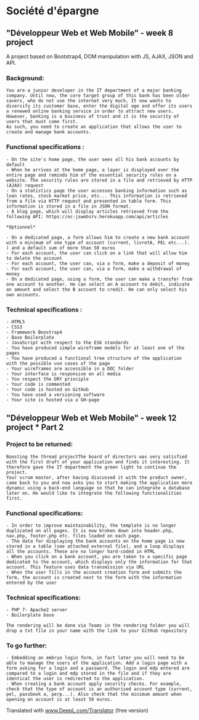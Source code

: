 # Société d'épargne

## "Développeur Web et Web Mobile" - week 8 project

A project based on Bootstrap4, DOM manipulation with JS, AJAX, JSON and API.

### Background: 
    You are a junior developer in the IT department of a major banking company. Until now, the core target group of this bank has been older savers, who do not use the internet very much. It now wants to diversify its customer base, enter the digital age and offer its users a renewed online banking service in order to attract new users. However, banking is a business of trust and it is the security of users that must come first.  
    As such, you need to create an application that allows the user to create and manage bank accounts.

### Functional specifications :
    - On the site's home page, the user sees all his bank accounts by default 
    - When he arrives at the home page, a layer is displayed over the entire page and reminds him of the essential security rules on a website. The security rules are stored in a file and retrieved by HTTP (AJAX) request 
    - On a statistics page the user accesses banking information such as loan rates, stock market price, etc... This information is retrieved from a file via HTTP request and presented in table form. This information is stored in a file in JSON format. 
    - A blog page, which will display articles retrieved from the following API: https://oc-jswebsrv.herokuapp.com/api/articles
    
    *Optionnel*
    
    - On a dedicated page, a form allows him to create a new bank account with a minimum of one type of account (current, livretA, PEL etc...). ) and a default sum of more than 50 euros
    - For each account, the user can click on a link that will allow him to delete the account
    - For each account, the user can, via a form, make a deposit of money
    - For each account, the user can, via a form, make a withdrawal of money
    - On a dedicated page, using a form, the user can make a transfer from one account to another. He can select an A account to debit, indicate an amount and select the B account to credit. He can only select his own accounts.

### Technical specifications :
    - HTML5
    - CSS3
    - Framework Boostrap4
    - Base Boilerplate
    - JavaScript with respect to the ES6 standards
    - You have produced simple wireframe models for at least one of the pages
    - You have produced a functional tree structure of the application with the possible use cases of the page
    - Your wireframes are accessible in a DOC folder
    - Your interface is responsive on all media
    - You respect the DRY principle
    - Your code is commented
    - Your code is hosted on GitHub
    - You have used a versioning software
    - Your site is hosted via a GH-page


## "Développeur Web et Web Mobile" - week 12 project * Part 2

### Project to be returned: 
    Boosting the thread projectThe board of directors was very satisfied with the first draft of your application and finds it interesting. It therefore gave the IT department the green light to continue the project. 
    Your scrum master, after having discussed it with the product owner, came back to you and now asks you to start making the application more dynamic using a back-end language so that he can integrate a database later on. He would like to integrate the following functionalities first.

### Functional specifications:
    - In order to improve maintainability, the template is no longer duplicated on all pages. It is now broken down into header.php, nav.php, footer.php etc. files loaded on each page.
    - The data for displaying the bank accounts on the home page is now stored in a table (see attached external file), and a loop displays all the accounts. These are no longer hard-coded in HTML 
    - When you click on a bank account, you are taken to a specific page dedicated to the account, which displays only the information for that account. This feature uses data transmission via URL
    - When the user fills in the account creation form and submits the form, the account is created next to the form with the information entered by the user
    
### Technical specifications:
    - PHP 7- Apache2 server
    - Boilerplate base

    The rendering will be done via Teams in the rendering folder you will drop a txt file in your name with the link to your GitHub repository
    
### To go further:
    - Embedding an embryo login form, in fact later you will need to be able to manage the users of the application. Add a login page with a form asking for a login and a password. The login and mdp entered are compared to a login and mdp stored in the file and if they are identical the user is redirected to the application.
    - When creating a bank account apply security checks. For example, check that the type of account is an authorised account type (current, pel, passbook a, perp...). Also check that the minimum amount when opening an account is at least 50 euros.

Translated with www.DeepL.com/Translator (free version)